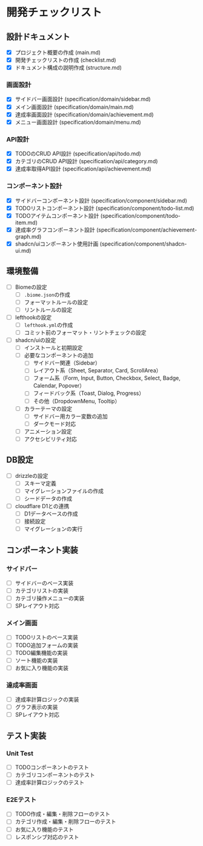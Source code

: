 # 開発チェックリスト

## 設計ドキュメント
- [x] プロジェクト概要の作成 (main.md)
- [x] 開発チェックリストの作成 (checklist.md)
- [x] ドキュメント構成の説明作成 (structure.md)

### 画面設計
- [x] サイドバー画面設計 (specification/domain/sidebar.md)
- [x] メイン画面設計 (specification/domain/main.md)
- [x] 達成率画面設計 (specification/domain/achievement.md)
- [x] メニュー画面設計 (specification/domain/menu.md)

### API設計
- [x] TODOのCRUD API設計 (specification/api/todo.md)
- [x] カテゴリのCRUD API設計 (specification/api/category.md)
- [x] 達成率取得API設計 (specification/api/achievement.md)

### コンポーネント設計
- [x] サイドバーコンポーネント設計 (specification/component/sidebar.md)
- [x] TODOリストコンポーネント設計 (specification/component/todo-list.md)
- [x] TODOアイテムコンポーネント設計 (specification/component/todo-item.md)
- [x] 達成率グラフコンポーネント設計 (specification/component/achievement-graph.md)
- [x] shadcn/uiコンポーネント使用計画 (specification/component/shadcn-ui.md)

## 環境整備
- [ ] Biomeの設定
  - [ ] `.biome.json`の作成
  - [ ] フォーマットルールの設定
  - [ ] リントルールの設定
- [ ] lefthookの設定
  - [ ] `lefthook.yml`の作成
  - [ ] コミット前のフォーマット・リントチェックの設定
- [ ] shadcn/uiの設定
  - [ ] インストールと初期設定
  - [ ] 必要なコンポーネントの追加
    - [ ] サイドバー関連（Sidebar）
    - [ ] レイアウト系（Sheet, Separator, Card, ScrollArea）
    - [ ] フォーム系（Form, Input, Button, Checkbox, Select, Badge, Calendar, Popover）
    - [ ] フィードバック系（Toast, Dialog, Progress）
    - [ ] その他（DropdownMenu, Tooltip）
  - [ ] カラーテーマの設定
    - [ ] サイドバー用カラー変数の追加
    - [ ] ダークモード対応
  - [ ] アニメーション設定
  - [ ] アクセシビリティ対応

## DB設定
- [ ] drizzleの設定
  - [ ] スキーマ定義
  - [ ] マイグレーションファイルの作成
  - [ ] シードデータの作成
- [ ] cloudflare D1との連携
  - [ ] D1データベースの作成
  - [ ] 接続設定
  - [ ] マイグレーションの実行

## コンポーネント実装
### サイドバー
- [ ] サイドバーのベース実装
- [ ] カテゴリリストの実装
- [ ] カテゴリ操作メニューの実装
- [ ] SPレイアウト対応

### メイン画面
- [ ] TODOリストのベース実装
- [ ] TODO追加フォームの実装
- [ ] TODO編集機能の実装
- [ ] ソート機能の実装
- [ ] お気に入り機能の実装

### 達成率画面
- [ ] 達成率計算ロジックの実装
- [ ] グラフ表示の実装
- [ ] SPレイアウト対応

## テスト実装
### Unit Test
- [ ] TODOコンポーネントのテスト
- [ ] カテゴリコンポーネントのテスト
- [ ] 達成率計算ロジックのテスト

### E2Eテスト
- [ ] TODO作成・編集・削除フローのテスト
- [ ] カテゴリ作成・編集・削除フローのテスト
- [ ] お気に入り機能のテスト
- [ ] レスポンシブ対応のテスト
